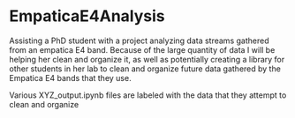 # EmpaticaE4Analysis

Assisting a PhD student with a project analyzing data streams gathered from an empatica E4 band.  Because of the large quantity of data I will be helping her clean and organize it, as well as potentially creating a library for other students in her lab to clean and organize future data gathered by the Empatica E4 bands that they use.

Various XYZ_output.ipynb files are labeled with the data that they attempt to clean and organize

